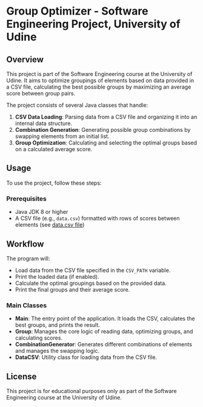 # Group Optimizer - Software Engineering Project, University of Udine


## Overview

This project is part of the Software Engineering course at the University of Udine. It aims to optimize groupings of elements based on data provided in a CSV file, calculating the best possible groups by maximizing an average score between group pairs.

The project consists of several Java classes that handle:

1. **CSV Data Loading**: Parsing data from a CSV file and organizing it into an internal data structure.
2. **Combination Generation**: Generating possible group combinations by swapping elements from an initial list.
3. **Group Optimization**: Calculating and selecting the optimal groups based on a calculated average score.

## Usage

To use the project, follow these steps:

### Prerequisites
- Java JDK 8 or higher
- A CSV file (e.g., `data.csv`) formatted with rows of scores between elements (see [data.csv file](./data.csv))

## Workflow
The program will:
- Load data from the CSV file specified in the `CSV_PATH` variable.
- Print the loaded data (if enabled).
- Calculate the optimal groupings based on the provided data.
- Print the final groups and their average score.

### Main Classes

- **Main**: The entry point of the application. It loads the CSV, calculates the best groups, and prints the result.
- **Group**: Manages the core logic of reading data, optimizing groups, and calculating scores.
- **CombinationGenerator**: Generates different combinations of elements and manages the swapping logic.
- **DataCSV**: Utility class for loading data from the CSV file.

## License

This project is for educational purposes only as part of the Software Engineering course at the University of Udine.

